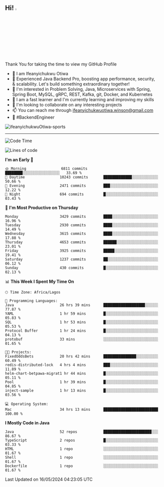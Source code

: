 <!-- BLOG-POST-LIST:START --><!-- BLOG-POST-LIST:END -->

## Hi! <img src="https://media.giphy.com/media/hvRJCLFzcasrR4ia7z/giphy.gif" width="4%"> 

Thank You for taking the time to view my GitHub Profile

- 👋 I am Ifeanyichukwu Otiwa
- 🚀 Experienced Java Backend Pro, boosting app performance, security, & scalability. Let's build something extraordinary together!
- 👀 I'm interested in Problem Solving, Java, Microservices with Spring, Spring Boot, MySQL, gRPC, REST, Kafka, git, Docker, and Kubernetes
- 🌱 I am a fast learner and I'm currently learning and improving my skills
- 💞️ I'm looking to collaborate on any interesting projects
- 📫 You can reach me through ifeanyichukwuotiwa.winson@gmail.com
- 🚀 #BackendEngineer

<p align="left" marginTop="10px"> <img src="https://komarev.com/ghpvc/?username=ifeanyichukwuOtiwa-sports&label=Profile%20views&color=0e75b6&style=for-the-badge" alt="ifeanyichukwuOtiwa-sports" /> </p>

***

<!--START_SECTION:waka-->
![Code Time](http://img.shields.io/badge/Code%20Time-2%2C520%20hrs%2031%20mins-blue)

![Lines of code](https://img.shields.io/badge/From%20Hello%20World%20I%27ve%20Written-5.1%20million%20lines%20of%20code-blue)

**I'm an Early 🐤** 

```text
🌞 Morning                6811 commits        ████████░░░░░░░░░░░░░░░░░   33.69 % 
🌆 Daytime                10243 commits       █████████████░░░░░░░░░░░░   50.66 % 
🌃 Evening                2471 commits        ███░░░░░░░░░░░░░░░░░░░░░░   12.22 % 
🌙 Night                  694 commits         █░░░░░░░░░░░░░░░░░░░░░░░░   03.43 % 
```
📅 **I'm Most Productive on Thursday** 

```text
Monday                   3429 commits        ████░░░░░░░░░░░░░░░░░░░░░   16.96 % 
Tuesday                  2930 commits        ████░░░░░░░░░░░░░░░░░░░░░   14.49 % 
Wednesday                3615 commits        ████░░░░░░░░░░░░░░░░░░░░░   17.88 % 
Thursday                 4653 commits        ██████░░░░░░░░░░░░░░░░░░░   23.01 % 
Friday                   3925 commits        █████░░░░░░░░░░░░░░░░░░░░   19.41 % 
Saturday                 1237 commits        ██░░░░░░░░░░░░░░░░░░░░░░░   06.12 % 
Sunday                   430 commits         █░░░░░░░░░░░░░░░░░░░░░░░░   02.13 % 
```


📊 **This Week I Spent My Time On** 

```text
🕑︎ Time Zone: Africa/Lagos

💬 Programming Languages: 
Java                     26 hrs 39 mins      ███████████████████░░░░░░   77.87 % 
YAML                     1 hr 59 mins        █░░░░░░░░░░░░░░░░░░░░░░░░   05.83 % 
SQL                      1 hr 53 mins        █░░░░░░░░░░░░░░░░░░░░░░░░   05.53 % 
Protocol Buffer          1 hr 24 mins        █░░░░░░░░░░░░░░░░░░░░░░░░   04.13 % 
protobuf                 33 mins             ░░░░░░░░░░░░░░░░░░░░░░░░░   01.65 % 

🐱‍💻 Projects: 
FixedOddsBets            20 hrs 42 mins      ███████████████░░░░░░░░░░   60.49 % 
redis-distributed-lock   4 hrs 4 mins        ███░░░░░░░░░░░░░░░░░░░░░░   11.89 % 
helm-chart-betpawa-migrat1 hr 44 mins        █░░░░░░░░░░░░░░░░░░░░░░░░   05.11 % 
Pool                     1 hr 39 mins        █░░░░░░░░░░░░░░░░░░░░░░░░   04.85 % 
inject-sample            1 hr 13 mins        █░░░░░░░░░░░░░░░░░░░░░░░░   03.56 % 

💻 Operating System: 
Mac                      34 hrs 13 mins      █████████████████████████   100.00 % 
```

**I Mostly Code in Java** 

```text
Java                     52 repos            ██████████████████████░░░   86.67 % 
TypeScript               2 repos             █░░░░░░░░░░░░░░░░░░░░░░░░   03.33 % 
HTML                     1 repo              ░░░░░░░░░░░░░░░░░░░░░░░░░   01.67 % 
Shell                    1 repo              ░░░░░░░░░░░░░░░░░░░░░░░░░   01.67 % 
Dockerfile               1 repo              ░░░░░░░░░░░░░░░░░░░░░░░░░   01.67 % 
```




 Last Updated on 16/05/2024 04:23:05 UTC
<!--END_SECTION:waka-->

<!--
<p align="center">
![trophy](https://github-profile-trophy.vercel.app/?username=ifeanyichukwuOtiwa-sports&theme=onedark) (https://github.com/ryo-ma/github-profile-trophy)
</p>
-->

<!---
ifeanyi-otiwa/ifeanyi-otiwa is a ✨ special ✨ repository because its `README.md` (this file) appears on your GitHub profile.
You can click the Preview link to take a look at your changes.
--->
